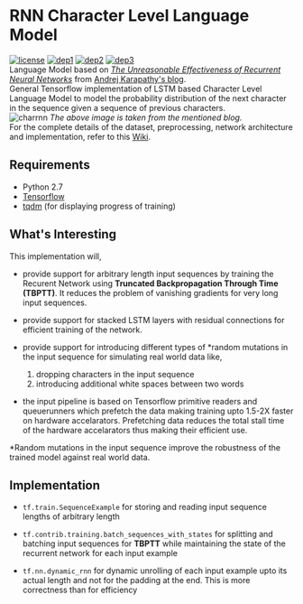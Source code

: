 # RNN Character Level Language Model

[![license](https://img.shields.io/packagist/l/doctrine/orm.svg)](https://github.com/samre12/deep-trading-agent/blob/master/LICENSE)
[![dep1](https://img.shields.io/badge/implementation-tensorflow-orange.svg)](https://www.tensorflow.org/)
[![dep2](https://img.shields.io/badge/python-2.7-red.svg)](https://www.python.org/download/releases/2.7/)
[![dep3](https://img.shields.io/badge/status-in%20progress-green.svg)](https://github.com/samre12/deep-trading-agent/)\
Language Model based on [*The Unreasonable Effectiveness of Recurrent Neural Networks*](https://karpathy.github.io/2015/05/21/rnn-effectiveness/) from [Andrej Karapathy's blog](https://karpathy.github.io).\
General Tensorflow implementation of LSTM based Character Level Language Model to model the probability distribution of the next character in the sequence given a sequence of previous characters.\
![charrnn](https://karpathy.github.io/assets/rnn/charseq.jpeg)
*The above image is taken from the mentioned blog.*\
For the complete details of the dataset, preprocessing, network architecture and implementation, refer to this [Wiki](https://github.com/samre12/charrnn/wiki).

## Requirements

- Python 2.7
- [Tensorflow](https://www.tensorflow.org/)
- [tqdm](https://pypi.python.org/pypi/tqdm) (for displaying progress of training)

## What's Interesting

This implementation will,

- provide support for arbitrary length input sequences by training the Recurent Network using **Truncated Backpropagation Through Time (TBPTT)**. It reduces the problem of vanishing gradients for very long input sequences.

- provide support for stacked LSTM layers with residual connections for efficient training of the network.

- provide support for introducing different types of *random mutations in the input sequence for simulating real world data like,
    1. dropping characters in the input sequence
    2. introducing additional white spaces between two words

- the input pipeline is based on Tensorflow primitive readers and queuerunners which prefetch the data making training upto 1.5-2X faster on hardware accelarators. Prefetching data reduces the total stall time of the hardware accelarators thus making their efficient use.

*Random mutations in the input sequence improve the robustness of the trained model against real world data.

## Implementation

- `tf.train.SequenceExample` for storing and reading input sequence lengths of arbitrary length

- `tf.contrib.training.batch_sequences_with_states` for splitting and batching input sequences for **TBPTT** while maintaining the state of the recurrent network for each input example

- `tf.nn.dynamic_rnn` for dynamic unrolling of each input example upto its actual length and not for the padding at the end. This is more correctness than for efficiency